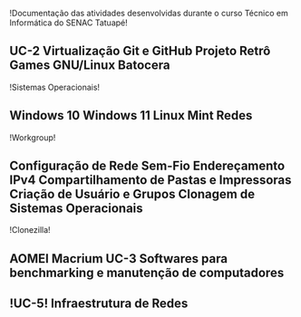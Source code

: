 !Documentação das atividades desenvolvidas durante o curso Técnico em Informática do SENAC Tatuapé!

UC-2
Virtualização
Git e GitHub
Projeto Retrô Games GNU/Linux Batocera
---------------------------------------------------------------------------------------------------
!Sistemas Operacionais!

Windows 10
Windows 11
Linux Mint
Redes
---------------------------------------------------------------------------------------------------
!Workgroup!

Configuração de Rede Sem-Fio
Endereçamento IPv4
Compartilhamento de Pastas e Impressoras
Criação de Usuário e Grupos
Clonagem de Sistemas Operacionais
---------------------------------------------------------------------------------------------------
!Clonezilla!

AOMEI
Macrium
UC-3
Softwares para benchmarking e manutenção de computadores
---------------------------------------------------------------------------------------------------
!UC-5!
Infraestrutura de Redes
---------------------------------------------------------------------------------------------------
